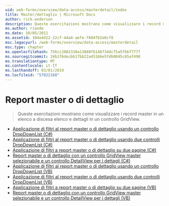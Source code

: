 ```yaml
---
uid: web-forms/overview/data-access/masterdetail/index
title: Master/dettaglio | Microsoft Docs
author: rick-anderson
description: Queste esercitazioni mostrano come visualizzare i record master in un elenco a discesa elenco e dettagli in un controllo GridView.
ms.author: riande
ms.date: 10/05/2011
ms.assetid: 104e4d22-22cf-44a4-aefe-f604f62e0cf8
msc.legacyurl: /web-forms/overview/data-access/masterdetail
msc.type: chapter
ms.openlocfilehash: 756cc2082338a13888fb146734dc75a5fbbf777f
ms.sourcegitcommit: 24b1f6decbb17bb22a45166e5fdb0845c65af498
ms.translationtype: MT
ms.contentlocale: it-IT
ms.lasthandoff: 03/01/2019
ms.locfileid: "57022168"
---
```

<a name="masterdetail"></a>Report master o di dettaglio
====================
> Queste esercitazioni mostrano come visualizzare i record master in un elenco a discesa elenco e dettagli in un controllo GridView.


- [Applicazione di filtri al report master o di dettaglio usando un controllo DropDownList (C#)](master-detail-filtering-with-a-dropdownlist-cs.md)
- [Applicazione di filtri al report master o di dettaglio usando due controlli DropDownList (C#)](master-detail-filtering-with-two-dropdownlists-cs.md)
- [Applicazione di filtri a report master o di dettaglio su due pagine (C#)](master-detail-filtering-across-two-pages-cs.md)
- [Report master o di dettaglio con un controllo GridView master selezionabile e un controllo DetailView per i dettagli (C#)](master-detail-using-a-selectable-master-gridview-with-a-details-detailview-cs.md)
- [Applicazione di filtri al report master o di dettaglio usando un controllo DropDownList (VB)](master-detail-filtering-with-a-dropdownlist-vb.md)
- [Applicazione di filtri al report master o di dettaglio usando due controlli DropDownList (VB)](master-detail-filtering-with-two-dropdownlists-vb.md)
- [Applicazione di filtri a report master o di dettaglio su due pagine (VB)](master-detail-filtering-across-two-pages-vb.md)
- [Report master o di dettaglio con un controllo GridView master selezionabile e un controllo DetailView per i dettagli (VB)](master-detail-using-a-selectable-master-gridview-with-a-details-detailview-vb.md)

